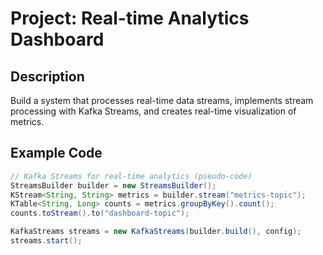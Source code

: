 # Project: Real-time Analytics Dashboard

## Description
Build a system that processes real-time data streams, implements stream processing with Kafka Streams, and creates real-time visualization of metrics.

## Example Code
```java
// Kafka Streams for real-time analytics (pseudo-code)
StreamsBuilder builder = new StreamsBuilder();
KStream<String, String> metrics = builder.stream("metrics-topic");
KTable<String, Long> counts = metrics.groupByKey().count();
counts.toStream().to("dashboard-topic");

KafkaStreams streams = new KafkaStreams(builder.build(), config);
streams.start();
```
